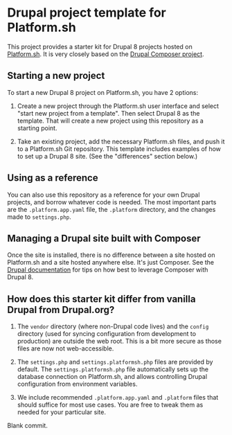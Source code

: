 # Drupal project template for Platform.sh

This project provides a starter kit for Drupal 8 projects hosted on [Platform.sh](http://platform.sh). It
is very closely based on the [Drupal Composer project](https://github.com/drupal-composer/drupal-project).

## Starting a new project

To start a new Drupal 8 project on Platform.sh, you have 2 options:

1. Create a new project through the Platform.sh user interface and select "start
   new project from a template".  Then select Drupal 8 as the template. That will
   create a new project using this repository as a starting point.

2. Take an existing project, add the necessary Platform.sh files, and push it
   to a Platform.sh Git repository. This template includes examples of how to
   set up a Drupal 8 site.  (See the "differences" section below.)

## Using as a reference

You can also use this repository as a reference for your own Drupal projects, and
borrow whatever code is needed.  The most important parts are the `.platform.app.yaml` file,
the `.platform` directory, and the changes made to `settings.php`.

## Managing a Drupal site built with Composer

Once the site is installed, there is no difference between a site hosted on Platform.sh
and a site hosted anywhere else.  It's just Composer.  See the [Drupal documentation](https://www.drupal.org/node/2404989)
for tips on how best to leverage Composer with Drupal 8.

## How does this starter kit differ from vanilla Drupal from Drupal.org?

1. The `vendor` directory (where non-Drupal code lives) and the `config` directory
   (used for syncing configuration from development to production) are outside
   the web root. This is a bit more secure as those files are now not web-accessible.

2. The `settings.php` and `settings.platformsh.php` files are provided by
   default. The `settings.platformsh.php` file automatically sets up the database connection on Platform.sh, and allows controlling Drupal configuration from environment variables.

3. We include recommended `.platform.app.yaml` and `.platform` files that should suffice
   for most use cases. You are free to tweak them as needed for your particular site.

Blank commit.
